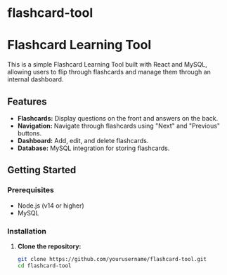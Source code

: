 # flashcard-tool
# Flashcard Learning Tool

This is a simple Flashcard Learning Tool built with React and MySQL, allowing users to flip through flashcards and manage them through an internal dashboard.

## Features

- **Flashcards:** Display questions on the front and answers on the back.
- **Navigation:** Navigate through flashcards using "Next" and "Previous" buttons.
- **Dashboard:** Add, edit, and delete flashcards.
- **Database:** MySQL integration for storing flashcards.

## Getting Started

### Prerequisites

- Node.js (v14 or higher)
- MySQL

### Installation

1. **Clone the repository:**
   ```bash
   git clone https://github.com/yourusername/flashcard-tool.git
   cd flashcard-tool
